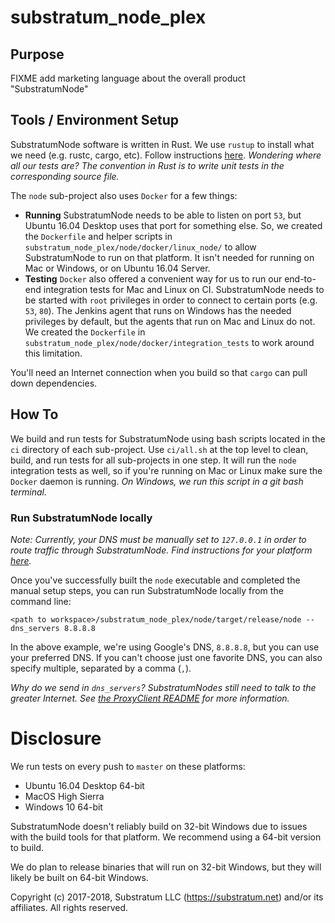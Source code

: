 # substratum_node_plex

## Purpose
FIXME add marketing language about the overall product "SubstratumNode"



## Tools / Environment Setup
SubstratumNode software is written in Rust.
We use `rustup` to install what we need (e.g. rustc, cargo, etc). Follow instructions [here](https://www.rustup.rs/).
_Wondering where all our tests are? The convention in Rust is to write unit tests in the corresponding source file._

The `node` sub-project also uses `Docker` for a few things:
- **Running** SubstratumNode needs to be able to listen on port `53`, but Ubuntu 16.04 Desktop uses that port for
something else. So, we created the `Dockerfile` and helper scripts in `substratum_node_plex/node/docker/linux_node/` to
allow SubstratumNode to run on that platform. It isn't needed for running on Mac or Windows, or on Ubuntu 16.04 Server.
- **Testing** `Docker` also offered a convenient way for us to run our end-to-end integration tests for Mac and Linux on CI.
SubstratumNode needs to be started with `root` privileges in order to connect to certain ports (e.g. `53`, `80`).
The Jenkins agent that runs on Windows has the needed privileges by default, but the agents that run on Mac and Linux
do not. We created the `Dockerfile` in `substratum_node_plex/node/docker/integration_tests` to work around this limitation.

You'll need an Internet connection when you build so that `cargo` can pull down dependencies.

## How To
We build and run tests for SubstratumNode using bash scripts located in the `ci` directory of each sub-project.
Use `ci/all.sh` at the top level to clean, build, and run tests for all sub-projects in one step.
It will run the `node` integration tests as well, so if you're running on Mac or Linux make sure the `Docker` daemon is running.
_On Windows, we run this script in a git bash terminal._

### Run SubstratumNode locally

_Note: Currently, your DNS must be manually set to `127.0.0.1` in order to route traffic through SubstratumNode.
Find instructions for your platform [here](https://github.com/SubstratumNetwork/substratum_node_plex/tree/master/node/docs)._

Once you've successfully built the `node` executable and completed the manual setup steps,
you can run SubstratumNode locally from the command line:
```
<path to workspace>/substratum_node_plex/node/target/release/node --dns_servers 8.8.8.8
```
In the above example, we're using Google's DNS, `8.8.8.8`, but you can use your preferred DNS.
If you can't choose just one favorite DNS, you can also specify multiple, separated by a comma (`,`).

_Why do we send in `dns_servers`? SubstratumNodes still need to talk to the greater Internet.
See [the ProxyClient README](https://github.com/SubstratumNetwork/substratum_node_plex/tree/master/proxy_client_lib)
for more information._

# Disclosure

We run tests on every push to `master` on these platforms:
- Ubuntu 16.04 Desktop 64-bit
- MacOS High Sierra
- Windows 10 64-bit

SubstratumNode doesn't reliably build on 32-bit Windows due to issues with the build tools for that platform. We recommend using a 64-bit version to build.

We do plan to release binaries that will run on 32-bit Windows, but they will likely be built on 64-bit Windows.


Copyright (c) 2017-2018, Substratum LLC (https://substratum.net) and/or its affiliates. All rights reserved.
